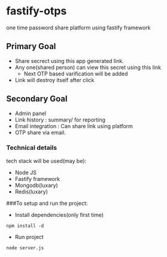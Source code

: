 # fastify-otps
one time password share platform using fastify framework  

## Primary Goal
* Share secrect using this app generated link.
* Any one(shared person) can view this secret using this link
  * Next OTP based varification will be added
* Link will destroy itself after click

## Secondary Goal
* Admin panel
* Link history : summary/ for reporting
* Email integration : Can share link using platform
* OTP share via email. 

### Technical details
tech stack will be used(may be):
* Node JS
* Fastify framework 
* Mongodb(luxary)
* Redis(luxary)

###To setup and run the project:

* Install dependencies(only first time)
```
npm install -d
```
* Run project
```
node server.js
```
